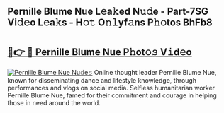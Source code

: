## Pernille Blume Nue L𝚎a𝚔ed N𝚞𝚍e - Part-7SG Vi𝚍𝚎o L𝚎a𝚔s - H𝚘𝚝 O𝚗𝚕yf𝚊ns P𝚑𝚘tos BhFb8

# <h2><a href="http://kf7rhjp.oniu.top/?m=Pernille+Blume+Nue">🔗👉 🔴 Pernille Blume Nue P𝚑ot𝚘𝚜 V𝚒d𝚎o</a></h2>

[![Pernille Blume Nue Nu𝚍e𝚜](https://i.imgur.com/0qMVB7G.gif)](http://kf7rhjp.oniu.top/?m=Pernille+Blume+Nue)
Online thought leader Pernille Blume Nue, known for disseminating dance and lifestyle knowledge, through performances and vlogs on social media. Selfless humanitarian worker Pernille Blume Nue, famed for their commitment and courage in helping those in need around the world.  
